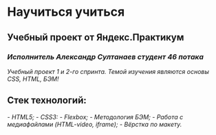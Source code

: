 # Научиться учиться
## Учебный проект от Яндекс.Практикум
### *Исполнитель Александр Султанаев студент 46 потака* 
*Учебный проект 1 и 2-го спринта. Темой изучения являются основы CSS, HTML, БЭМ!*
## Стек технологий:
*- HTML5;*
*- CSS3:*
  *- Flexbox;*
*- Методология БЭМ;*
*- Работа с медиафайлами (HTML-video, iframe);*
*- Вёрстка по макету.*
